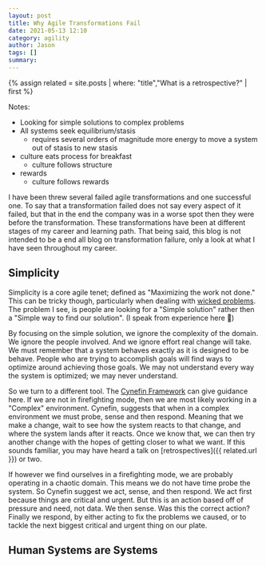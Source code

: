 ```yaml
---
layout: post
title: Why Agile Transformations Fail
date: 2021-05-13 12:10
category: agility
author: Jason
tags: []
summary: 
---
```


{% assign related = site.posts | where: "title","What is a retrospective?" | first %}

Notes:
- Looking for simple solutions to complex problems
- All systems seek equilibrium/stasis
  - requires several orders of magnitude more energy to move a system out of stasis to new stasis
- culture eats process for breakfast
  - culture follows structure
- rewards
  - culture follows rewards


I have been threw several failed agile transformations and one successful one. To say that a transformation failed does not say every aspect of it failed, but that in the end the company was in a worse spot then they were before the transformation. These transformations have been at different stages of my career and learning path. That being said, this blog is not intended to be a end all blog on transformation failure, only a look at what I have seen throughout my career.

## Simplicity

Simplicity is a core agile tenet; defined as "Maximizing the work not done." This can be tricky though, particularly when dealing with [wicked problems](https://en.wikipedia.org/wiki/Wicked_problem). The problem I see, is people are looking for a "Simple solution" rather then a "Simple way to find our solution". (I speak from experience here 🙂)

By focusing on the simple solution, we ignore the complexity of the domain. We ignore the people involved. And we ignore effort real change will take. We must remember that a system behaves exactly as it is designed to be behave. People who are trying to accomplish goals will find ways to optimize around achieving those goals. We may not understand every way the system is optimized; we may never understand.

So we turn to a different tool. The [Cynefin Framework](https://en.wikipedia.org/wiki/Cynefin_framework) can give guidance here. If we are not in firefighting mode, then we are most likely working in a "Complex" environment. Cynefin, suggests that when in a complex environment we must probe, sense and then respond. Meaning that we make a change, wait to see how the system reacts to that change, and where the system lands after it reacts. Once we know that, we can then try another change with the hopes of getting closer to what we want. If this sounds familiar, you may have heard a talk on [retrospectives]({{ related.url }}) or two.

If however we find ourselves in a firefighting mode, we are probably operating in a chaotic domain. This means we do not have time probe the system. So Cynefin suggest we act, sense, and then respond. We act first because things are critical and urgent. But this is an action based off of pressure and need, not data. We then sense. Was this the correct action? Finally we respond, by either acting to fix the problems we caused, or to tackle the next biggest critical and urgent thing on our plate.

## Human Systems are Systems 